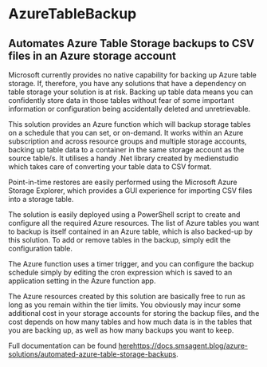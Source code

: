 # AzureTableBackup
## Automates Azure Table Storage backups to CSV files in an Azure storage account

Microsoft currently provides no native capability for backing up Azure table storage. If, therefore, you have any solutions that have a dependency on table storage your solution is at risk. Backing up table data means you can confidently store data in those tables without fear of some important information or configuration being accidentally deleted and unretrievable.

This solution provides an Azure function which will backup storage tables on a schedule that you can set, or on-demand. It works within an Azure subscription and across resource groups and multiple storage accounts, backing up table data to a container in the same storage account as the source table/s. It utilises a handy .Net library created by medienstudio which takes care of converting your table data to CSV format.

Point-in-time restores are easily performed using the Microsoft Azure Storage Explorer, which provides a GUI experience for importing CSV files into a storage table.

The solution is easily deployed using a PowerShell script to create and configure all the required Azure resources. The list of Azure tables you want to backup is itself contained in an Azure table, which is also backed-up by this solution. To add or remove tables in the backup, simply edit the configuration table.

The Azure function uses a timer trigger, and you can configure the backup schedule simply by editing the cron expression which is saved to an application setting in the Azure function app.

The Azure resources created by this solution are basically free to run as long as you remain within the tier limits. You obviously may incur some additional cost in your storage accounts for storing the backup files, and the cost depends on how many tables and how much data is in the tables that you are backing up, as well as how many backups you want to keep.

Full documentation can be found [here](https://docs.smsagent.blog/azure-solutions/automated-azure-table-storage-backups)https://docs.smsagent.blog/azure-solutions/automated-azure-table-storage-backups.
